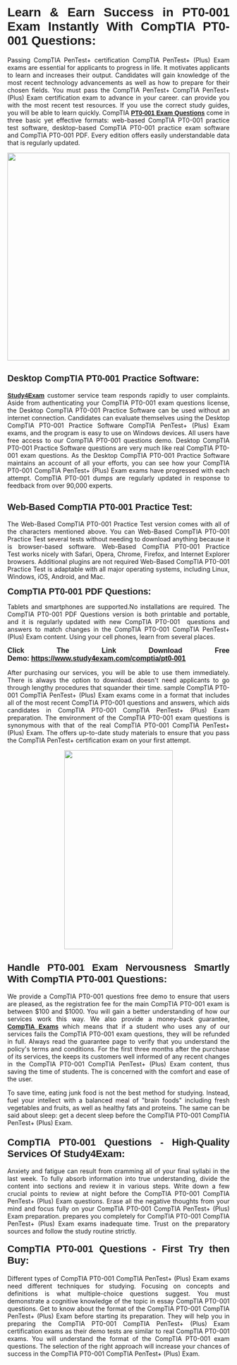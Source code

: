 <h1 style="text-align: justify;"><span style="font-family:Tahoma,Geneva,sans-serif;"><strong>Learn & Earn Success in PT0-001 Exam Instantly With CompTIA PT0-001 Questions:</strong></span></h1>

<p style="text-align: justify;">Passing CompTIA PenTest+ certification CompTIA PenTest+ (Plus) Exam exams are essential for applicants to progress in life. It motivates applicants to learn and increases their output. Candidates will gain knowledge of the most recent technology advancements as well as how to prepare for their chosen fields. You must pass the CompTIA PenTest+ CompTIA PenTest+ (Plus) Exam certification exam to advance in your career. can provide you with the most recent test resources. If you use the correct study guides, you will be able to learn quickly. CompTIA <a href="https://www.study4exam.com/comptia/pt0-001" target="_blank"><span style="font-family:Tahoma,Geneva,sans-serif;"><strong>PT0-001 Exam Questions</strong></span></a> come in three basic yet effective formats: web-based CompTIA PT0-001 practice test software, desktop-based CompTIA PT0-001 practice exam software and CompTIA PT0-001 PDF. Every edition offers easily understandable data that is regularly updated.</p>

<p style="text-align: justify;"><a href="https://www.study4exam.com/comptia/pt0-001" target="_blank"><img alt="" src="https://lh3.googleusercontent.com/pw/AM-JKLVq_oPqfp0-n5zn4yqAoyjjcA2yO-jT5Cm68rj_xPcdsmakSaLzyxJ8unsRMKMdGkmOINvzyM17CwNHdrz3aK03FYcCewHDEYJs7lAvJLcrBifJ5qSpkhSIJgPhz-7dSY7ixq9ev6p4G2ds_VnujUaf=w1366-h530-no?authuser=0" style="width: 100%; height: 470px;" /></a></p>

<h2 style="text-align: justify;"><span style="font-family:Tahoma,Geneva,sans-serif;"><strong><span style="font-size:20px;">Desktop CompTIA PT0-001 Practice Software:</span></strong></span></h2>

<p style="text-align: justify;"><a href="https://www.study4exam.com/" target="_blank"><span style="font-family:Tahoma,Geneva,sans-serif;"><strong>Study4Exam</strong></span></a> customer service team responds rapidly to user complaints. Aside from authenticating your CompTIA PT0-001 exam questions license, the Desktop CompTIA PT0-001 Practice Software can be used without an internet connection. Candidates can evaluate themselves using the Desktop CompTIA PT0-001 Practice Software CompTIA PenTest+ (Plus) Exam exams, and the program is easy to use on Windows devices. All users have free access to our CompTIA PT0-001 questions demo. Desktop CompTIA PT0-001 Practice Software questions are very much like real CompTIA PT0-001 exam questions. As the Desktop CompTIA PT0-001 Practice Software maintains an account of all your efforts, you can see how your CompTIA PT0-001 CompTIA PenTest+ (Plus) Exam exams have progressed with each attempt. CompTIA PT0-001 dumps are regularly updated in response to feedback from over 90,000 experts.</p>

<h2 style="text-align: justify;"><strong><span style="font-family:Tahoma,Geneva,sans-serif;"><span style="font-size:20px;">Web-Based CompTIA PT0-001 Practice Test:</span></span></strong></h2>

<p style="text-align: justify;">The Web-Based CompTIA PT0-001 Practice Test version comes with all of the characters mentioned above. You can Web-Based CompTIA PT0-001 Practice Test several tests without needing to download anything because it is browser-based software. Web-Based CompTIA PT0-001 Practice Test works nicely with Safari, Opera, Chrome, Firefox, and Internet Explorer browsers. Additional plugins are not required Web-Based CompTIA PT0-001 Practice Test is adaptable with all major operating systems, including Linux, Windows, iOS, Android, and Mac.</p>

<p style="text-align: justify;"><strong><span style="font-family:Tahoma,Geneva,sans-serif;"><span style="font-size:20px;">CompTIA PT0-001 PDF Questions:</span></span></strong></p>

<p style="text-align: justify;">Tablets and smartphones are supported.No installations are required. The CompTIA PT0-001 PDF Questions version is both printable and portable, and it is regularly updated with new CompTIA PT0-001  questions and answers to match changes in the CompTIA PT0-001 CompTIA PenTest+ (Plus) Exam content. Using your cell phones, learn from several places.</p>

<p style="text-align: justify;"><strong><span style="font-size:16px;"><span style="font-family:Tahoma,Geneva,sans-serif;">Click The Link Download Free Demo:</span></span></strong> <strong><span style="font-size:16px;"><span style="font-family:Tahoma,Geneva,sans-serif;"><a href="https://www.study4exam.com/comptia/pt0-001" target="_blank">https://www.study4exam.com/comptia/pt0-001</a></span></span></strong></p>

<p style="text-align: justify;">After purchasing our services, you will be able to use them immediately. There is always the option to download. doesn't need applicants to go through lengthy procedures that squander their time. sample CompTIA PT0-001 CompTIA PenTest+ (Plus) Exam exams come in a format that includes all of the most recent CompTIA PT0-001 questions and answers, which aids candidates in CompTIA PT0-001 CompTIA PenTest+ (Plus) Exam preparation. The environment of the CompTIA PT0-001 exam questions is synonymous with that of the real CompTIA PT0-001 CompTIA PenTest+ (Plus) Exam. The offers up-to-date study materials to ensure that you pass the CompTIA PenTest+ certification exam on your first attempt.</p>

<p style="text-align: center;"><a href="https://www.study4exam.com/comptia/pt0-001" target="_blank"><img alt="" src="https://lh3.googleusercontent.com/pw/AM-JKLXfNjhwPiMVy0ctVShSUYpvTBudxxEKSjIvWyQcQ4fkjC7tw4fAHzQCxVumweZ4lZywWu345GH-ksy4ecL_MjJ_HOMVvBbLXRtkP9fACCrcmZAb4vVtcna_wHGfpzNHbsqs91m4DXRGfOMJpFZl-Ci9=w650-h649-no?authuser=0" style="width: 70%; height: 450px;" /></a></p>

<h2 style="text-align: justify;"><strong><span style="font-size:22px;"><span style="font-family:Tahoma,Geneva,sans-serif;">Handle PT0-001 Exam Nervousness Smartly With CompTIA PT0-001 Questions:</span></span></strong></h2>

<p style="text-align: justify;">We provide a CompTIA PT0-001 questions free demo to ensure that users are pleased, as the registration fee for the main CompTIA PT0-001 exam is between $100 and $1000. You will gain a better understanding of how our services work this way. We also provide a money-back guarantee, <a href="https://www.study4exam.com/comptia-exams" target="_blank"><span style="font-family:Tahoma,Geneva,sans-serif;"><strong>CompTIA Exams</strong></span></a> which means that if a student who uses any of our services fails the CompTIA PT0-001 exam questions, they will be refunded in full. Always read the guarantee page to verify that you understand the policy's terms and conditions. For the first three months after the purchase of its services, the keeps its customers well informed of any recent changes in the CompTIA PT0-001 CompTIA PenTest+ (Plus) Exam content, thus saving the time of students. The is concerned with the comfort and ease of the user.</p>

<p style="text-align: justify;">To save time, eating junk food is not the best method for studying. Instead, fuel your intellect with a balanced meal of "brain foods" including fresh vegetables and fruits, as well as healthy fats and proteins. The same can be said about sleep: get a decent sleep before the CompTIA PT0-001 CompTIA PenTest+ (Plus) Exam.</p>

<h3 style="text-align: justify;"><span style="font-family:Tahoma,Geneva,sans-serif;"><strong><span style="font-size:22px;">CompTIA PT0-001 Questions - High-Quality Services Of Study4Exam:</span></strong></span></h3>

<p style="text-align: justify;">Anxiety and fatigue can result from cramming all of your final syllabi in the last week. To fully absorb information into true understanding, divide the content into sections and review it in various steps. Write down a few crucial points to review at night before the CompTIA PT0-001 CompTIA PenTest+ (Plus) Exam questions. Erase all the negative thoughts from your mind and focus fully on your CompTIA PT0-001 CompTIA PenTest+ (Plus) Exam preparation. prepares you completely for CompTIA PT0-001 CompTIA PenTest+ (Plus) Exam exams inadequate time. Trust on the preparatory sources and follow the study routine strictly. </p>

<h4 style="text-align: justify;"><span style="font-family:Tahoma,Geneva,sans-serif;"><strong><span style="font-size:22px;">CompTIA PT0-001 Questions - First Try then Buy:</span></strong></span></h4>

<p style="text-align: justify;">Different types of CompTIA PT0-001 CompTIA PenTest+ (Plus) Exam exams need different techniques for studying. Focusing on concepts and definitions is what multiple-choice questions suggest. You must demonstrate a cognitive knowledge of the topic in essay CompTIA PT0-001 questions. Get to know about the format of the CompTIA PT0-001 CompTIA PenTest+ (Plus) Exam before starting its preparation. They will help you in preparing the CompTIA PT0-001 CompTIA PenTest+ (Plus) Exam certification exams as their demo tests are similar to real CompTIA PT0-001 exams. You will understand the format of the CompTIA PT0-001 exam questions. The selection of the right approach will increase your chances of success in the CompTIA PT0-001 CompTIA PenTest+ (Plus) Exam.</p>
